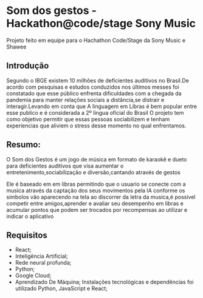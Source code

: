 # Som dos gestos - Hackathon@code/stage Sony Music
Projeto feito em equipe para o Hachathon Code/Stage da Sony Music e Shawee

## Introdução
Segundo o IBGE existem 10 milhões de deficientes auditivos no Brasil.De acordo com pesquisas e estudos conduzidos nos últimos messes foi constatado que esse público enfrenta dificuldades com a chegada da pandemia para manter relações sociais a distância,se distrair e interagir.Levando em conta que A linguagem em Libras é bem popular entre esse publico e é considerada a 2º língua oficial do Brasil  O projeto tem como objetivo permitir que essas pessoas sociabilizem e tenham experiencias que aliviem o stress desse momento no qual enfrentamos.

## Resumo:
O Som dos Gestos é um jogo de música em formato de karaokê e dueto para deficientes auditivos  que visa aumentar o entretenimento,sociabilização e diversão,cantando através de gestos

Ele é baseado em em libras permitindo que o usuario se conecte com a musica através da captação dos seus movimentos pela IA conforme os simbolos vão aparecendo na tela ao discorrer da letra da musica,é possivel competir entre amigos,aprender e avaliar seu desempenho em libras  e acumular pontos que podem ser trocados por recompensas ao utilizar e indicar o aplicativo


## Requisitos
- React;
- Inteligência Artificial;
- Rede neural profunda;
- Python;
- Google Cloud;
- Aprendizado De Máquina;
Instalações tecnológicas e dependências foi utilizado Python, JavaScript e React;
